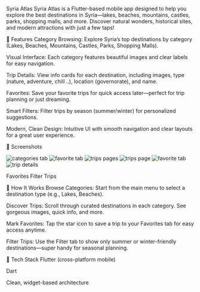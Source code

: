 Syria Atlas
Syria Atlas is a Flutter-based mobile app designed to help you explore the best destinations in Syria—lakes, beaches, mountains, castles, parks, shopping malls, and more.
Discover natural wonders, historical sites, and modern attractions with just a few taps!

🌟 Features
Category Browsing:
Explore Syria’s top destinations by category (Lakes, Beaches, Mountains, Castles, Parks, Shopping Malls).

Visual Interface:
Each category features beautiful images and clear labels for easy navigation.

Trip Details:
View info cards for each destination, including images, type (nature, adventure, chill ..), location (governorate), and name.

Favorites:
Save your favorite trips for quick access later—perfect for trip planning or just dreaming.

Smart Filters:
Filter trips by season (summer/winter) for personalized suggestions.

Modern, Clean Design:
Intuitive UI with smooth navigation and clear layouts for a great user experience.

📱 Screenshots

![categories tab ](images/screenshots/main.png)
![favorite tab](images/screenshots/favorite.png)
![trips pages](images/screenshots/lakes.png)
![trips page](images/screenshots/malls.png)
![favorite tab](images/screenshots/favorite.png)
![trip details](images/screenshots/tripdetailes.png)





Favorites	Filter Trips

🚀 How It Works
Browse Categories:
Start from the main menu to select a destination type (e.g., Lakes, Beaches).

Discover Trips:
Scroll through curated destinations in each category. See gorgeous images, quick info, and more.

Mark Favorites:
Tap the star icon to save a trip to your Favorites tab for easy access anytime.

Filter Trips:
Use the Filter tab to show only summer or winter-friendly destinations—super handy for seasonal planning.

🧩 Tech Stack
Flutter (cross-platform mobile)

Dart

Clean, widget-based architecture

